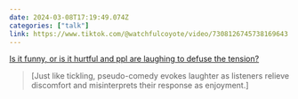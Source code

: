 ```yaml
---
date: 2024-03-08T17:19:49.074Z
categories: ["talk"]
link: https://www.tiktok.com/@watchfulcoyote/video/7308126745738169643
---
```

[Is it funny, or is it hurtful and ppl are laughing to defuse the tension?](https://www.tiktok.com/@watchfulcoyote/video/7308126745738169643)

> [Just like tickling, pseudo-comedy evokes laughter as listeners relieve discomfort and misinterprets their response as enjoyment.]
